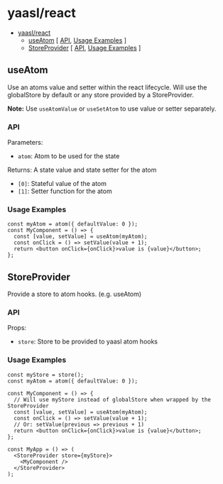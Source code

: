# yaasl/react

<!-- >> TOC >> -->

- [yaasl/react](#yaasl/react)
  - [useAtom](#useatom) [ [API](#api), [Usage Examples](#usage-examples) ]
  - [StoreProvider](#storeprovider) [ [API](#api-1), [Usage Examples](#usage-examples-1) ]
  <!-- << TOC << -->

## useAtom

Use an atoms value and setter within the react lifecycle.
Will use the globalStore by default or any store provided by a StoreProvider.

**Note:** Use `useAtomValue` or `useSetAtom` to use value or setter separately.

### API

Parameters:

- `atom`: Atom to be used for the state

Returns: A state value and state setter for the atom

- `[0]`: Stateful value of the atom
- `[1]`: Setter function for the atom

### Usage Examples

```tsx
const myAtom = atom({ defaultValue: 0 });
const MyComponent = () => {
  const [value, setValue] = useAtom(myAtom);
  const onClick = () => setValue(value + 1);
  return <button onClick={onClick}>value is {value}</button>;
};
```

## StoreProvider

Provide a store to atom hooks. (e.g. useAtom)

### API

Props:

- `store`: Store to be provided to yaasl atom hooks

### Usage Examples

```tsx
const myStore = store();
const myAtom = atom({ defaultValue: 0 });

const MyComponent = () => {
  // Will use myStore instead of globalStore when wrapped by the StoreProvider
  const [value, setValue] = useAtom(myAtom);
  const onClick = () => setValue(value + 1);
  // Or: setValue(previous => previous + 1)
  return <button onClick={onClick}>value is {value}</button>;
};

const MyApp = () => (
  <StoreProvider store={myStore}>
    <MyComponent />
  </StoreProvider>
);
```
